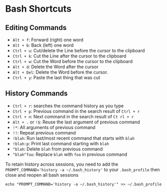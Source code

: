 # Bash Shortcuts

## Editing Commands

 * `Alt + f`: Forward (right) one word
 * `Alt + b`: Back (left) one word
 * `Ctrl + u`: Cut/delete the Line before the cursor to the clipboard
 * `Ctrl + k`: Cut the Line after the cursor to the clipboard
 * `Ctrl + w`: Cut the Word before the cursor to the clipboard
 * `Alt + d`: Delete the Word after the cursor
 * `Alt + Del`: Delete the Word before the cursor.
 * `Ctrl + y`: Paste the last thing that was cut

<!--more-->

## History Commands

 * `Ctrl + r`: searches the command history as you type
 * `Ctrl + p`: Previous command in the search result of `Ctrl + r`
 * `Ctrl + n`: Next command in the search result of `Ct rl + r`
 * `Alt + .` or `!$`: Reuse the last argument of previous command
 * `!*`: All arguments of previous command
 * `!!`: Repeat previous command
 * `!blah`: Run last/most recent command that starts with `blah`
 * `!blah:p`: Print last command starting with `blah`    
 * `^blah`: Delete `blah` from previous command
 * `^blah^foo`: Replace `blah` with `foo` in previous command

 To retain history across sessions, you need to add the `PROMPT_COMMAND='history -a ~/.bash_history'` to your `.bash_profile` then close and reopen all bash sessions
 
 ```
 echo "PROMPT_COMMAND='history -a ~/.bash_history'" >> ~/.bash_profile
 ```